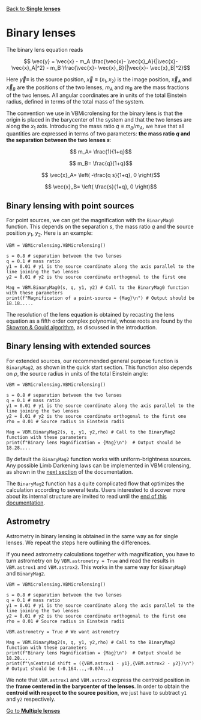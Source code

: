 [Back to **Single lenses**](SingleLenses.md)


# Binary lenses

The binary lens equation reads

$$ \vec{y} = \vec{x} - m_A \frac{\vec{x}- \vec{x}_A}{|\vec{x}- \vec{x}_A|^2} - m_B \frac{\vec{x}- \vec{x}_B}{|\vec{x}- \vec{x}_B|^2}$$

Here $\vec{y}\equiv$ is the source position, $\vec{x}\equiv(x_{1},x_{2})$ is the image position, $\vec{x}_A$ and $\vec{x}_B$ are the positions of the two lenses, $m_A$ and $m_B$ are the mass fractions of the two lenses. All angular coordinates are in units of the total Einstein radius, defined in terms of the total mass of the system.

The convention we use in VBMicrolensing for the binary lens is that the origin is placed in the barycenter of the system and that the two lenses are along the $x_1$ axis. Introducing the mass ratio $q\equiv m_B/m_A$, we have that all quantities are expressed in terms of two parameters: **the mass ratio $q$ and the separation between the two lenses $s$**:

$$ m_A= \frac{1}{1+q}$$

$$ m_B= \frac{q}{1+q}$$

$$ \vec{x}_A= \left( -\frac{q s}{1+q}, 0 \right)$$

$$ \vec{x}_B= \left( \frac{s}{1+q}, 0 \right)$$

## Binary lensing with point sources

For point sources, we can get the magnification with the `BinaryMag0` function. This depends on the separation $s$, the mass ratio $q$ and the source position $y_1$, $y_2$. Here is an example:

```
VBM = VBMicrolensing.VBMicrolensing()

s = 0.8 # separation between the two lenses
q = 0.1 # mass ratio
y1 = 0.01 # y1 is the source coordinate along the axis parallel to the line joining the two lenses 
y2 = 0.01 # y2 is the source coordinate orthogonal to the first one

Mag = VBM.BinaryMag0(s, q, y1, y2) # Call to the BinaryMag0 function with these parameters
print(f"Magnification of a point-source = {Mag}\n") # Output should be 18.18.....

```

The resolution of the lens equation is obtained by recasting the lens equation as a fifth order complex polynomial, whose roots are found by the [Skowron & Gould algorithm](http://www.astrouw.edu.pl/~jskowron/cmplx_roots_sg/), as discussed in the introduction.

## Binary lensing with extended sources

For extended sources, our recommended general purpose function is `BinaryMag2`, as shown in the quick start section. This function also depends on $\rho$, the source radius in units of the total Einstein angle:

```
VBM = VBMicrolensing.VBMicrolensing()

s = 0.8 # separation between the two lenses
q = 0.1 # mass ratio
y1 = 0.01 # y1 is the source coordinate along the axis parallel to the line joining the two lenses 
y2 = 0.01 # y2 is the source coordinate orthogonal to the first one
rho = 0.01 # Source radius in Einstein radii

Mag = VBM.BinaryMag2(s, q, y1, y2,rho) # Call to the BinaryMag2 function with these parameters
print(f"Binary lens Magnification = {Mag}\n")  # Output should be 18.28....

```

By default the `BinaryMag2` function works with uniform-brightness sources. Any possible Limb Darkening laws can be implemented in VBMicrolensing, as shown in the [next section](LimbDarkening.md) of the documentation.

The `BinaryMag2` function has a quite complicated flow that optimizes the calculation according to several tests. Users interested to discover more about its internal structure are invited to read until the [end of this documentation](AdvancedControl.md).

## Astrometry

Astrometry in binary lensing is obtained in the same way as for single lenses. We repeat the steps here outlining the differences.

If you need astrometry calculations together with magnification, you have to turn astrometry on by ```VBM.astrometry = True``` and read the results in ```VBM.astrox1``` and ```VBM.astrox2```. This works in the same way for ```BinaryMag0``` and ```BinaryMag2```.

```
VBM = VBMicrolensing.VBMicrolensing()

s = 0.8 # separation between the two lenses
q = 0.1 # mass ratio
y1 = 0.01 # y1 is the source coordinate along the axis parallel to the line joining the two lenses 
y2 = 0.01 # y2 is the source coordinate orthogonal to the first one
rho = 0.01 # Source radius in Einstein radii

VBM.astrometry = True # We want astrometry

Mag = VBM.BinaryMag2(s, q, y1, y2,rho) # Call to the BinaryMag2 function with these parameters
print(f"Binary lens Magnification = {Mag}\n")  # Output should be 18.28....
print(f"\nCentroid shift = ({VBM.astrox1 - y1},{VBM.astrox2 - y2})\n")  # Output should be (-0.164...,-0.074...)

```

We note that ```VBM.astrox1``` and ```VBM.astrox2``` express the centroid position in the **frame centered in the barycenter of the lenses**. In order to obtain the **centroid with respect to the source position**, we just have to subtract `y1` and `y2` respectively.

[Go to **Multiple lenses**](MultipleLenses.md)
